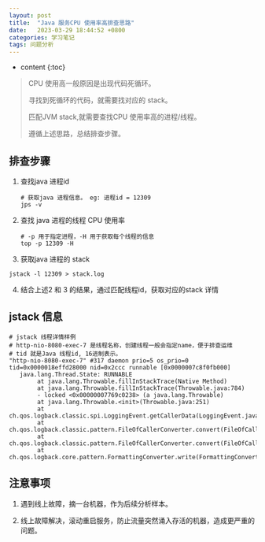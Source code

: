 ```yaml
---
layout: post
title:  "Java 服务CPU 使用率高排查思路"
date:   2023-03-29 18:44:52 +0800
categories: 学习笔记
tags: 问题分析
---
```

* content
{:toc}


> CPU 使用高一般原因是出现代码死循环。
> 
> 寻找到死循环的代码，就需要找对应的 stack。
> 
> 匹配JVM stack,就需要查找CPU 使用率高的进程/线程。
> 
> 遵循上述思路，总结排查步骤。

## 排查步骤

1. 查找java 进程id
   
   ```shell
   # 获取java 进程信息。 eg: 进程id = 12309
   jps -v
   ```

2. 查找 java 进程的线程 CPU 使用率
   
   ```shell
   # -p 用于指定进程，-H 用于获取每个线程的信息
   top -p 12309 -H
   ```

3.  获取java 进程的 stack
   
   ```shell
   jstack -l 12309 > stack.log
   ```

4. 结合上述2 和 3 的结果，通过匹配线程id，获取对应的stack 详情



## jstack 信息

```shell
# jstack 线程详情样例
# http-nio-8080-exec-7 是线程名称，创建线程一般会指定name，便于排查运维
# tid 就是Java 线程id, 16进制表示。
"http-nio-8080-exec-7" #317 daemon prio=5 os_prio=0 tid=0x0000018effd28000 nid=0x2ccc runnable [0x0000007c8f0fb000]
   java.lang.Thread.State: RUNNABLE
        at java.lang.Throwable.fillInStackTrace(Native Method)
        at java.lang.Throwable.fillInStackTrace(Throwable.java:784)
        - locked <0x00000007769c0238> (a java.lang.Throwable)
        at java.lang.Throwable.<init>(Throwable.java:251)
        at ch.qos.logback.classic.spi.LoggingEvent.getCallerData(LoggingEvent.java:258)
        at ch.qos.logback.classic.pattern.FileOfCallerConverter.convert(FileOfCallerConverter.java:22)
        at ch.qos.logback.classic.pattern.FileOfCallerConverter.convert(FileOfCallerConverter.java:19)
        at ch.qos.logback.core.pattern.FormattingConverter.write(FormattingConverter.java:36)
```



## 注意事项

1. 遇到线上故障，摘一台机器，作为后续分析样本。

2. 线上故障解决，滚动重启服务，防止流量突然涌入存活的机器，造成更严重的问题。


















